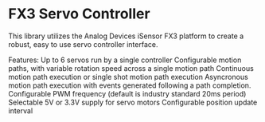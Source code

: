 # FX3 Servo Controller

This library utilizes the Analog Devices iSensor FX3 platform to create a robust, easy to use servo controller interface.

Features:
Up to 6 servos run by a single controller
Configurable motion paths, with variable rotation speed across a single motion path
Continuous motion path execution or single shot motion path execution
Asyncronous motion path execution with events generated following a path completion.
Configurable PWM frequency (default is industry standard 20ms period)
Selectable 5V or 3.3V supply for servo motors
Configurable position update interval
